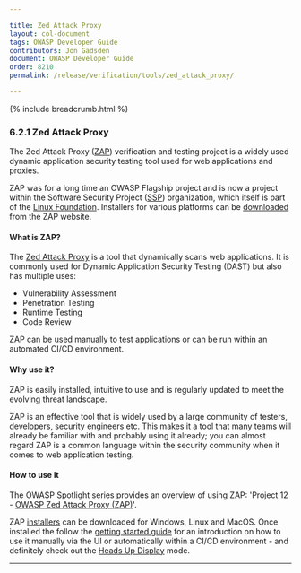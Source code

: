 ```yaml
---

title: Zed Attack Proxy
layout: col-document
tags: OWASP Developer Guide
contributors: Jon Gadsden
document: OWASP Developer Guide
order: 8210
permalink: /release/verification/tools/zed_attack_proxy/

---
```


{% include breadcrumb.html %}

### 6.2.1 Zed Attack Proxy

The Zed Attack Proxy ([ZAP][zap]) verification and testing project is a widely used
dynamic application security testing tool used for web applications and proxies.

ZAP was for a long time an OWASP Flagship project and is now a project within
the Software Security Project ([SSP][ssp]) organization, which itself is part of the [Linux Foundation][lf].
Installers for various platforms can be [downloaded][zapdownload] from the ZAP website.

#### What is ZAP?

The [Zed Attack Proxy][zap] is a tool that dynamically scans web applications.
It is commonly used for Dynamic Application Security Testing (DAST) but also has multiple uses:

* Vulnerability Assessment
* Penetration Testing
* Runtime Testing
* Code Review

ZAP can be used manually to test applications or can be run within an automated CI/CD environment.

#### Why use it?

ZAP is easily installed, intuitive to use and is regularly updated to meet the evolving threat landscape.

ZAP is an effective tool that is widely used by a large community of testers, developers, security engineers etc.
This makes it a tool that many teams will already be familiar with and probably using it already;
you can almost regard ZAP is a common language within the security community when it comes to web application testing.

#### How to use it

The OWASP Spotlight series provides an overview of using ZAP: 'Project 12 - [OWASP Zed Attack Proxy (ZAP)][spotlight12]'.

ZAP [installers][zapdownload] can be downloaded for Windows, Linux and MacOS.
Once installed the follow the [getting started guide][zapstart] for an introduction on how to use it manually via the UI
or automatically within a CI/CD environment - and definitely check out the [Heads Up Display][zaphud] mode.

----

[lf]: https://www.linuxfoundation.org/
[spotlight12]: https://youtu.be/usIlW8Q-hc4
[ssp]: https://softwaresecurityproject.org/
[zap]: https://www.zaproxy.org/
[zapdownload]: https://www.zaproxy.org/download/
[zaphud]: https://www.zaproxy.org/getting-started/#the-heads-up-display
[zapstart]: https://www.zaproxy.org/getting-started/
